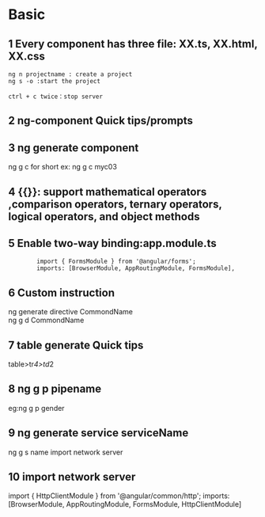 # Basic
## 1 Every component has three file: XX.ts, XX.html, XX.css
	ng n projectname : create a project
	ng s -o :start the project
	
	ctrl + c twice：stop server
	
## 2 ng-component Quick tips/prompts

## 3 ng generate component
  ng g c for short ex: ng g c myc03
  
## 4 {{}}: support mathematical operators ,comparison operators, ternary operators, logical operators, and object methods

## 5 Enable two-way binding:app.module.ts
			import { FormsModule } from '@angular/forms';
			imports: [BrowserModule, AppRoutingModule, FormsModule],

## 6 Custom instruction
ng generate directive CommondName  
  ng g d CommondName
  
## 7 table generate Quick tips
table>tr*4>td*2

## 8 ng g p pipename
eg:ng g p gender

## 9 ng generate service serviceName
ng g s name
import network server	

## 10 import network server
  import { HttpClientModule } from '@angular/common/http';
   imports: [BrowserModule, AppRoutingModule, FormsModule, HttpClientModule]
   
  



